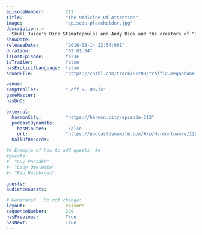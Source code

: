 ```yaml
---
episodeNumber:        212
title:                "The Medicine Of Attention"
image:                "episode-placeholder.jpg"
description: >
  Skull Juice's Dino Stamatopoulos and Andy Dick and the creators of "Stranger Things" The Duffer Brothers all in one episode. Watch the video at harmontown.com/live
showDate:             
releaseDate:          "2016-09-14 22:54:00Z"
duration:             "02:01:04"
isLostEpisode:        false
isTrailer:            false
hasExplicitLanguage:  false
soundFile:            "https://chtbl.com/track/E2288/traffic.megaphone.fm/STA5045132074.mp3?updated=1559762320"

venue:                
comptroller:          "Jeff B. Davis"
gameMaster:           
hasDnD:               

external:
  harmonCity:         "https://harmon.city/episode-212"
  podcastDynamite:
    hasMinutes:        False
    url:              "https://podcastdynamite.com/#/p/Harmontown/e/229/212"
  hallOfRecords:      

## Example of how to add guests: ##
#guests:
#- "Guy Pancake"
#- "Lady Omelette"
#- "Kid Hashbrown"

guests:
audienceGuests:

# Generated.  Do not change:
layout:               episode
sequenceNumber:       229
hasPrevious:          True
hasNext:              True
---
```


<!-- The episode description will be rendered here -->
<!-- Add your content below here -->

